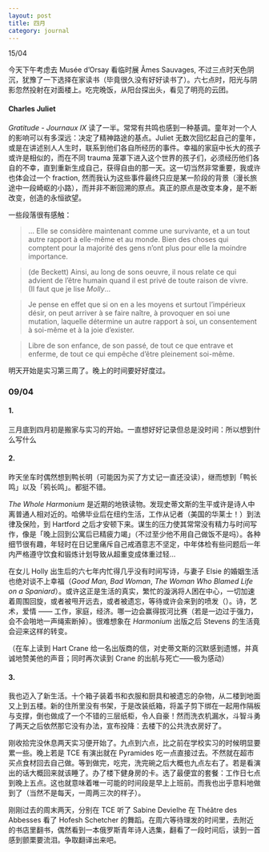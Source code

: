 ```yaml
---
layout: post
title: 四月
category: journal
---
```

15/04

今天下午考虑去 Musée d’Orsay 看临时展 Âmes Sauvages, 不过三点时天色阴沉，犹豫了一下选择在家读书（毕竟很久没有好好读书了）。六七点时，阳光与阴影忽然投射在对面楼上。吃完晚饭，从阳台探出头，看见了明亮的云团。

#### Charles Juliet
*Gratitude - Journaux IX* 读了一半。常常有共鸣也感到一种基调。童年对一个人的影响可以有多深远：决定了精神路途的基点。Juliet 无数次回忆起自己的童年，或是在讲述别人人生时，联系到他们各自所经历的事件。幸福的家庭中长大的孩子或许是相似的，而在不同 trauma 笼罩下进入这个世界的孩子们，必须经历他们各自的不幸，直到重新生成自己，获得自由的那一天。这一切当然非常重要，我或许也体会过一个 fraction, 然而我认为这些事件最终只应是某一阶段的背景（漫长旅途中一段崎岖的小路），而并非不断回溯的原点。真正的原点是改变本身，是不断改变，创造的永恒欲望。

一些段落很有感触：
> … Elle se considère maintenant comme une survivante, et a un tout autre rapport à elle-même et au monde. Bien des choses qui comptent pour la majorité des gens n’ont plus pour elle la moindre importance.  

> (de Beckett) Ainsi, au long de sons oeuvre, il nous relate ce qui advient de l’être humain quand il est privé de toute raison de vivre.  
(Il faut que je lise _Molly_…

> Je pense en effet que si on en a les moyens et surtout l’impérieux désir, on peut arriver à se faire naître, à provoquer en soi une mutation, laquelle détermine un autre rapport à soi, un consentement à soi-même et à la joie d’exister.  

> Libre de son enfance, de son passé, de tout ce que entrave et enferme, de tout ce qui empêche d’être pleinement soi-même.  

明天开始是实习第三周了。晚上的时间要好好度过。


### 09/04

#### 1. 
三月底到四月初是搬家与实习的开始。一直想好好记录但总是没时间：所以想到什么写什么

#### 2. 
昨天坐车时偶然想到鸭长明（可能因为买了方丈记一直还没读），继而想到「鸭长鸣」以及「鸦长鸣」。都挺不错。

_The Whole Harmonium_ 是近期的地铁读物。发现史蒂文斯的生平或许是诗人中离普通人相对近的。哈佛毕业后在纽约生活，工作从记者（美国的华莱士！）到法律及保险，到 Hartford 之后才安顿下来。谋生的压力使其常常没有精力与时间写作，像是「晚上回到公寓后已精疲力竭」（不过至少他不用自己做饭不是吗）。各种细节很有趣，年轻时在日记里痛斥自己戒酒意志不坚定，中年体检有些问题后一年内严格遵守饮食和锻炼计划导致从超重变成体重过轻… 

在女儿 Holly 出生后的六七年内忙得几乎没有时间写诗，与妻子 Elsie 的婚姻生活也绝对谈不上幸福（_Good Man, Bad Woman_, _The Woman Who Blamed Life on a Spaniard_）。或许这正是生活的真实，繁忙的漩涡将人困在中心，一切加速着周围回旋，或者被甩开远去，或者被遗忘，等待或许会来到的喷发（）。诗，艺术，爱情 —— 工作，家庭，经济。哪一边会赢得拔河比赛（若是一边过于强力，会不会啪地一声绳索断掉）。很难想象在 _Harmonium_ 出版之后 Stevens 的生活竟会迎来这样的转变。

（在车上读到 Hart Crane 给一名出版商的信，对史蒂文斯的沉默感到遗憾，并真诚地赞美他的声音；同时再次读到 Crane 的出航与死亡——极为感动）
<!--more-->

#### 3. 
我也迈入了新生活。十个箱子装着书和衣服和厨具和被遗忘的杂物，从二楼到地面又上到五楼。新的住所里没有书架，于是改装纸箱，将盖子剪下绑在一起用作隔板与支撑，倒也做成了一个不错的三层纸柜，令人自豪！然而洗衣机漏水，斗智斗勇了两天之后依然那它没有办法，宣布投降：去楼下的公共洗衣房好了。

刚收拾完没休息两天实习便开始了。九点到六点，比之前在学校实习的时候明显要累一些。晚上若是 TCE 有演出就在 Pyramides 吃一点直接过去。不然就在超市买点食材回去自己做。等到做完，吃完，洗完碗之后大概也九点左右了。若是看演出的话大概回来就该睡了。办了楼下健身房的卡。选了最便宜的套餐：工作日七点到晚上五点。这也就意味着唯一可能的时间段是早上上班前。而我也出乎意料地做到了（当然不是每天，一周两三次的样子）。

刚刚过去的周末两天，分别在 TCE 听了 Sabine Devielhe 在 Théâtre des Abbesses 看了 Hofesh Schetcher 的舞蹈。在周六等待理发的时间里，去附近的书店里翻书，偶然看到一本俄罗斯青年诗人选集，翻看了一段时间后，读到一首感到颤栗要流泪。争取翻译出来吧。